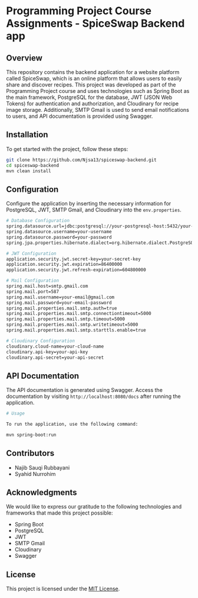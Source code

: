 ﻿# Programming Project Course Assignments - SpiceSwap Backend app

## Overview

This repository contains the backend application for a website platform called SpiceSwap, which is an online platform that allows users to easily share and discover recipes. This project was developed as part of the Programming Project course and uses technologies such as Spring Boot as the main framework, PostgreSQL for the database, JWT (JSON Web Tokens) for authentication and authorization, and Cloudinary for recipe image storage. Additionally, SMTP Gmail is used to send email notifications to users, and API documentation is provided using Swagger.

## Installation

To get started with the project, follow these steps:

```bash
git clone https://github.com/Njsa13/spiceswap-backend.git
cd spiceswap-backend
mvn clean install
```
## Configuration
Configure the application by inserting the necessary information for PostgreSQL, JWT, SMTP Gmail, and Cloudinary into the `env.properties`.

```bash
# Database Configuration
spring.datasource.url=jdbc:postgresql://your-postgresql-host:5432/your-database-name
spring.datasource.username=your-username
spring.datasource.password=your-password
spring.jpa.properties.hibernate.dialect=org.hibernate.dialect.PostgreSQLDialect

# JWT Configuration
application.security.jwt.secret-key=your-secret-key
application.security.jwt.expiration=86400000
application.security.jwt.refresh-expiration=604800000

# Mail Configuration
spring.mail.host=smtp.gmail.com
spring.mail.port=587
spring.mail.username=your-email@gmail.com
spring.mail.password=your-email-password
spring.mail.properties.mail.smtp.auth=true
spring.mail.properties.mail.smtp.connectiontimeout=5000
spring.mail.properties.mail.smtp.timeout=5000
spring.mail.properties.mail.smtp.writetimeout=5000
spring.mail.properties.mail.smtp.starttls.enable=true

# Cloudinary Configuration
cloudinary.cloud-name=your-cloud-name
cloudinary.api-key=your-api-key
cloudinary.api-secret=your-api-secret
```

## API Documentation

The API documentation is generated using Swagger. Access the documentation by visiting `http://localhost:8080/docs` after running the application.

```bash
# Usage

To run the application, use the following command:

mvn spring-boot:run
```

## Contributors

- Najib Sauqi Rubbayani
- Syahid Nurrohim

## Acknowledgments

We would like to express our gratitude to the following technologies and frameworks that made this project possible:

- Spring Boot
- PostgreSQL
- JWT
- SMTP Gmail
- Cloudinary
- Swagger

## License

This project is licensed under the [MIT License](https://choosealicense.com/licenses/mit/).

